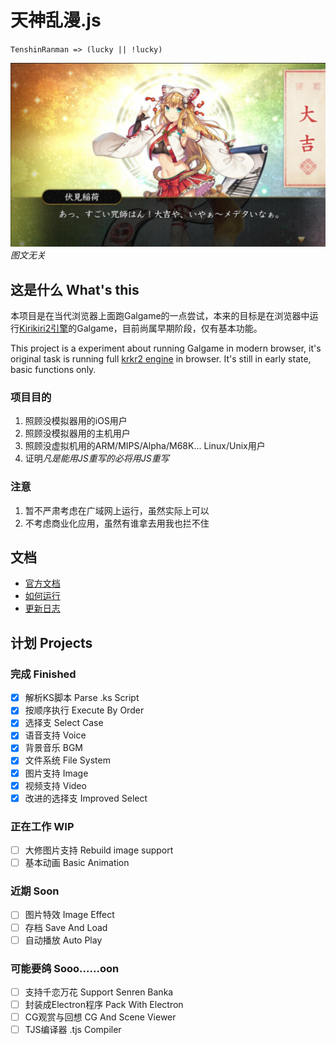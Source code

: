 # 天神乱漫.js
`TenshinRanman => (lucky || !lucky)`

![图文无关](doc/神社娘.png)
*图文无关*
## 这是什么 What's this
本项目是在当代浏览器上面跑Galgame的一点尝试，本来的目标是在浏览器中运行[Kirikiri2引擎](https://github.com/krkrz/krkr2)的Galgame，目前尚属早期阶段，仅有基本功能。

This project is a experiment about running Galgame in modern browser, it's original task is running full [krkr2 engine](https://github.com/krkrz/krkr2) in browser. It's still in early state, basic functions only.

### 项目目的
1. 照顾没模拟器用的iOS用户
2. 照顾没模拟器用的主机用户
3. 照顾没虚拟机用的ARM/MIPS/Alpha/M68K... Linux/Unix用户
4. 证明*凡是能用JS重写的必将用JS重写*

### 注意
1. 暂不严肃考虑在广域网上运行，虽然实际上可以
2. 不考虑商业化应用，虽然有谁拿去用我也拦不住

## 文档
- [官方文档](http://legacy.yuzu-soft.com/tenshin/)
- [如何运行](doc/HOW_TO_RUN.md)
- [更新日志](doc/CHANGELOG.md)

## 计划 Projects
### 完成 Finished
- [x] 解析KS脚本    Parse .ks Script
- [x] 按顺序执行    Execute By Order
- [x] 选择支    Select Case
- [x] 语音支持    Voice
- [x] 背景音乐    BGM
- [x] 文件系统    File System
- [x] 图片支持    Image
- [x] 视频支持    Video
- [x] 改进的选择支    Improved Select
### 正在工作 WIP
- [ ] 大修图片支持    Rebuild image support
- [ ] 基本动画    Basic Animation
### 近期 Soon 
- [ ] 图片特效    Image Effect
- [ ] 存档    Save And Load
- [ ] 自动播放    Auto Play
### 可能要鸽 Sooo......oon
- [ ] 支持千恋万花    Support Senren Banka
- [ ] 封装成Electron程序    Pack With Electron
- [ ] CG观赏与回想    CG And Scene Viewer
- [ ] TJS编译器    .tjs Compiler
